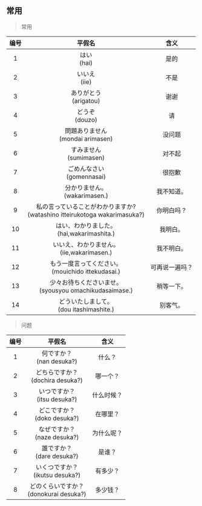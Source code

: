 ## 常用

> 常用

| 编号 | 平假名 | 含义 |
| :----: | :----: | :----: |
| 1 | はい<br>(hai) | 是的 |
| 2 | いいえ<br>(iie) | 不是 |
| 3 | ありがとう<br>(arigatou) | 谢谢 |
| 4 | どうぞ<br>(douzo)  | 请 |
| 5 | 問題ありません<br>(mondai arimasen)  | 没问题 |
| 6 | すみません<br>(sumimasen)  | 对不起 |
| 7 | ごめんなさい<br>(gomennasai)  | 很抱歉 |
| 8 | 分かりません。<br>(wakarimasen.)  | 我不知道。|
| 9 | 私の言っていることがわかりますか?<br>(watashino itteirukotoga wakarimasuka?) | 你明白吗？ |
| 10 | はい、わかりました。<br>(hai,wakarimashita.) | 我明白。 |
| 11 | いいえ、わかりません。<br>(iie,wakarimasen.) | 我不明白。 |
| 12 | もう一度言ってください。<br>(mouichido ittekudasai.) | 可再说一遍吗？ |
| 13 | 少々お待ちくださいませ。<br>(syousyou omachikudasaimase.) | 稍等一下。 |
| 14 | どういたしまして。<br>(dou itashimashite.) | 别客气。 |

> 问题

| 编号 | 平假名 | 含义 |
| :----: | :----: | :----: |
| 1 | 何ですか？<br>(nan desuka?) | 什么？ |
| 2 | どちらですか？<br>(dochira desuka?) | 哪一个？|
| 3 | いつですか？<br>(itsu desuka?) | 什么时候？ |
| 4 | どこですか？<br>(doko desuka?)  | 在哪里？ |
| 5 | なぜですか？<br>(naze desuka?)  | 为什么呢？ |
| 6 | 誰ですか？<br>(dare desuka?)  | 是谁？ |
| 7 | いくつですか？<br>(ikutsu desuka?)  | 有多少？ |
| 8 | どのくらいですか？<br>(donokurai desuka?)  | 多少钱？|